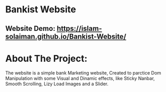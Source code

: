 # Bankist Website

## Website Demo: https://islam-solaiman.github.io/Bankist-Website/

# About The Project:

The website is a simple bank Marketing website, Created to parctice Dom Manipulation with some Visual and Dinamic effects, like Sticky Nanbar, Smooth Scrolling, Lizy Load Images and a Slider.